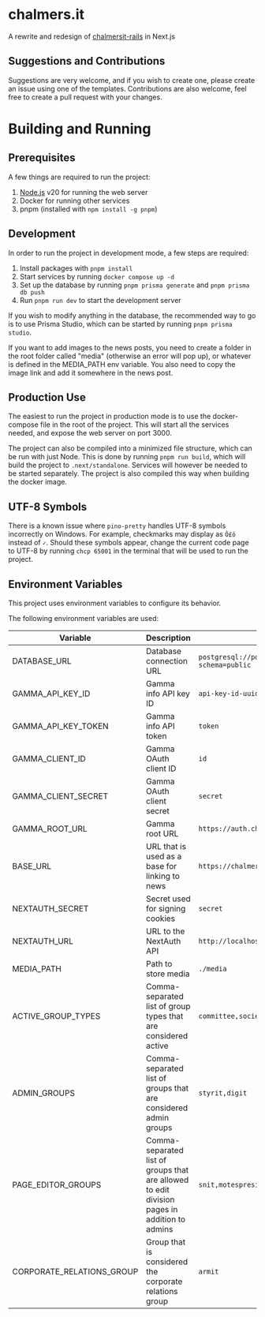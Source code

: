 # chalmers.it

A rewrite and redesign of [chalmersit-rails](https://github.com/cthit/chalmersit-rails) in Next.js

## Suggestions and Contributions

Suggestions are very welcome, and if you wish to create one, please create an issue using one of the templates.
Contributions are also welcome, feel free to create a pull request with your changes.

# Building and Running

## Prerequisites

A few things are required to run the project:

1. [Node.js](https://nodejs.org/en/) v20 for running the web server
2. Docker for running other services
3. pnpm (installed with `npm install -g pnpm`)

## Development

In order to run the project in development mode, a few steps are required:

1. Install packages with `pnpm install`
2. Start services by running `docker compose up -d`
3. Set up the database by running `pnpm prisma generate` and `pnpm prisma db push`
4. Run `pnpm run dev` to start the development server

If you wish to modify anything in the database, the recommended way to go is to use Prisma Studio, which can be started by running `pnpm prisma studio`.

If you want to add images to the news posts, you need to create a folder in the root folder called "media" (otherwise an error will pop up), or whatever is defined in the MEDIA_PATH env variable. You also need to copy the image link and add it somewhere in the news post.

## Production Use

The easiest to run the project in production mode is to use the docker-compose file in the root of the project.
This will start all the services needed, and expose the web server on port 3000.

The project can also be compiled into a minimized file structure, which can be run with just Node.
This is done by running `pnpm run build`, which will build the project to `.next/standalone`.
Services will however be needed to be started separately.
The project is also compiled this way when building the docker image.

## UTF-8 Symbols

There is a known issue where `pino-pretty` handles UTF-8 symbols incorrectly on Windows.
For example, checkmarks may display as `Ô£ô` instead of `✓`.
Should these symbols appear, change the current code page to UTF-8 by running `chcp 65001` in the terminal that will be used to run the project.

## Environment Variables

This project uses environment variables to configure its behavior.

The following environment variables are used:

| Variable                  | Description                                                                                  | Example Value                                                          |
| ------------------------- | -------------------------------------------------------------------------------------------- | ---------------------------------------------------------------------- |
| DATABASE_URL              | Database connection URL                                                                      | `postgresql://postgres:postgres@localhost:5432/postgres?schema=public` |
| GAMMA_API_KEY_ID          | Gamma info API key ID                                                                        | `api-key-id-uuid-here`                                                 |
| GAMMA_API_KEY_TOKEN       | Gamma info API token                                                                         | `token`                                                                |
| GAMMA_CLIENT_ID           | Gamma OAuth client ID                                                                        | `id`                                                                   |
| GAMMA_CLIENT_SECRET       | Gamma OAuth client secret                                                                    | `secret`                                                               |
| GAMMA_ROOT_URL            | Gamma root URL                                                                               | `https://auth.chalmers.it`                                             |
| BASE_URL                  | URL that is used as a base for linking to news                                               | `https://chalmers.it`                                                  |
| NEXTAUTH_SECRET           | Secret used for signing cookies                                                              | `secret`                                                               |
| NEXTAUTH_URL              | URL to the NextAuth API                                                                      | `http://localhost:3000/api/auth`                                       |
| MEDIA_PATH                | Path to store media                                                                          | `./media`                                                              |
| ACTIVE_GROUP_TYPES        | Comma-separated list of group types that are considered active                               | `committee,society`                                                    |
| ADMIN_GROUPS              | Comma-separated list of groups that are considered admin groups                              | `styrit,digit`                                                         |
| PAGE_EDITOR_GROUPS        | Comma-separated list of groups that are allowed to edit division pages in addition to admins | `snit,motespresidit`                                                   |
| CORPORATE_RELATIONS_GROUP | Group that is considered the corporate relations group                                       | `armit`                                                                |

